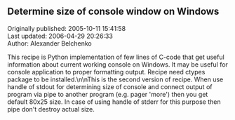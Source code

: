 ## Determine size of console window on Windows  
Originally published: 2005-10-11 15:41:58  
Last updated: 2006-04-29 20:26:33  
Author: Alexander Belchenko  
  
This recipe is Python implementation of few lines of C-code that get useful information about current working console on Windows. It may be useful for console application to proper formatting output. Recipe need ctypes package to be installed.\n\nThis is the second version of recipe. When use handle of stdout for determining size of console and connect output of program via pipe to another program (e.g. pager 'more') then you get default 80x25 size. In case of using handle of stderr for this purpose then pipe don't destroy actual size.